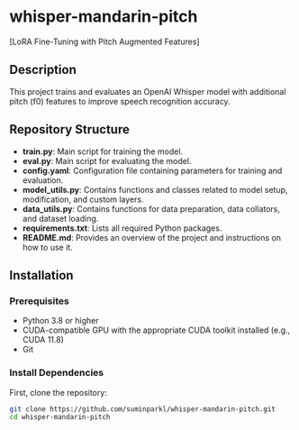 # whisper-mandarin-pitch
[LoRA Fine-Tuning with Pitch Augmented Features]

## Description
This project trains and evaluates an OpenAI Whisper model with additional pitch (f0) features to improve speech recognition accuracy.

## Repository Structure

- **train.py**: Main script for training the model.
- **eval.py**: Main script for evaluating the model.
- **config.yaml**: Configuration file containing parameters for training and evaluation.
- **model_utils.py**: Contains functions and classes related to model setup, modification, and custom layers.
- **data_utils.py**: Contains functions for data preparation, data collators, and dataset loading.
- **requirements.txt**: Lists all required Python packages.
- **README.md**: Provides an overview of the project and instructions on how to use it.

## Installation

### Prerequisites

- Python 3.8 or higher
- CUDA-compatible GPU with the appropriate CUDA toolkit installed (e.g., CUDA 11.8)
- Git

### Install Dependencies

First, clone the repository:

```bash
git clone https://github.com/suminparkl/whisper-mandarin-pitch.git
cd whisper-mandarin-pitch

